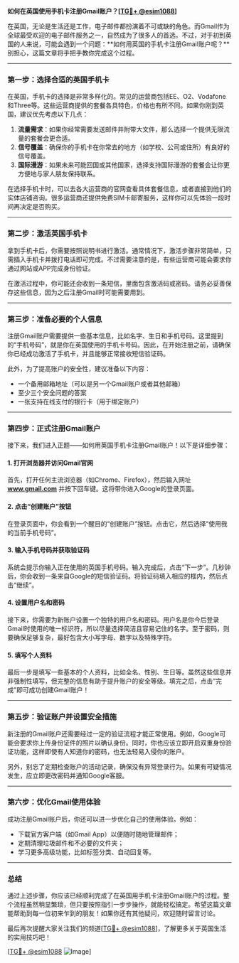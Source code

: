**如何在英国使用手机卡注册Gmail账户？[[TG💪+ @esim1088](https://t.me/s/esim1088)]**

在英国，无论是生活还是工作，电子邮件都扮演着不可或缺的角色。而Gmail作为全球最受欢迎的电子邮件服务之一，自然成为了很多人的首选。不过，对于初到英国的人来说，可能会遇到一个问题：**如何用英国的手机卡注册Gmail账户呢？**别担心，这篇文章将手把手教你完成这个过程。

---

### **第一步：选择合适的英国手机卡**

在英国，手机卡的选择是非常多样化的。常见的运营商包括EE、O2、Vodafone和Three等。这些运营商提供的套餐各具特色，价格也有所不同。如果你刚到英国，建议优先考虑以下几点：

1. **流量需求**：如果你经常需要发送邮件并附带大文件，那么选择一个提供无限流量的套餐会更合适。
2. **信号覆盖**：确保你的手机卡在你常去的地方（如学校、公司或住所）有良好的信号覆盖。
3. **国际漫游**：如果未来可能回国或其他国家，选择支持国际漫游的套餐会让你更方便地与家人朋友保持联系。

在选择手机卡时，可以去各大运营商的官网查看具体套餐信息，或者直接到他们的实体店铺咨询。很多运营商还提供免费SIM卡邮寄服务，这样你可以先体验一段时间再决定是否购买。

---

### **第二步：激活英国手机卡**

拿到手机卡后，你需要按照说明书进行激活。通常情况下，激活步骤非常简单，只需插入手机卡并拨打电话即可完成。不过需要注意的是，有些运营商可能会要求你通过网站或APP完成身份验证。

在激活过程中，你可能还会收到一条短信，里面包含激活码或密码。请务必妥善保存这些信息，因为之后注册Gmail时可能需要用到。

---

### **第三步：准备必要的个人信息**

注册Gmail账户需要提供一些基本信息，比如名字、生日和手机号码。这里提到的“手机号码”，就是你在英国使用的手机卡号码。因此，在开始注册之前，请确保你已经成功激活了手机卡，并且能够正常接收短信验证码。

此外，为了提高账户的安全性，建议准备以下内容：
- 一个备用邮箱地址（可以是另一个Gmail账户或者其他邮箱）
- 至少三个安全问题的答案
- 一张支持在线支付的银行卡（用于绑定账户）

---

### **第四步：正式注册Gmail账户**

接下来，我们进入正题——如何用英国手机卡注册Gmail账户！以下是详细步骤：

#### 1. 打开浏览器并访问Gmail官网

首先，打开任何主流浏览器（如Chrome、Firefox），然后输入网址 **www.gmail.com** 并按下回车键。这将带你进入Google的登录页面。

#### 2. 点击“创建账户”按钮

在登录页面中，你会看到一个醒目的“创建账户”按钮。点击它，然后选择“使用我的当前手机号码”。

#### 3. 输入手机号码并获取验证码

系统会提示你输入正在使用的英国手机号码。输入完成后，点击“下一步”。几秒钟后，你会收到一条来自Google的短信验证码。将验证码填入相应的框内，然后点击“继续”。

#### 4. 设置用户名和密码

接下来，你需要为新账户设置一个独特的用户名和密码。用户名是你今后登录Gmail时使用的唯一标识符，所以尽量选择简洁且容易记住的名字。至于密码，则要确保足够复杂，最好包含大小写字母、数字以及特殊字符。

#### 5. 填写个人资料

最后一步是填写一些基本的个人资料，比如全名、性别、生日等。虽然这些信息并非强制性填写，但完整的信息有助于提升账户的安全等级。填完之后，点击“完成”即可成功创建Gmail账户！

---

### **第五步：验证账户并设置安全措施**

新注册的Gmail账户还需要经过一定的验证流程才能正常使用。例如，Google可能会要求你上传身份证件的照片以确认身份。同时，你也应该立即开启双重身份验证功能，这样即使有人知道你的密码，也无法轻易入侵你的账户。

另外，别忘了定期检查账户的活动记录，确保没有异常登录行为。如果有可疑情况发生，应立即更改密码并通知Google客服。

---

### **第六步：优化Gmail使用体验**

成功注册Gmail账户后，你还可以进一步优化自己的使用体验。例如：
- 下载官方客户端（如Gmail App）以便随时随地管理邮件；
- 定期清理垃圾邮件和不必要的文件夹；
- 学习更多高级功能，比如标签分类、自动回复等。

---

### **总结**

通过上述步骤，你应该已经顺利完成了在英国用手机卡注册Gmail账户的过程。整个流程虽然稍显繁琐，但只要按照指引一步步操作，就能轻松搞定。希望这篇文章能帮助到每一位初来乍到的朋友！如果你还有其他疑问，欢迎随时留言讨论。

最后再次提醒大家关注我们的频道[[TG💪+ @esim1088](https://t.me/s/esim1088)]，了解更多关于英国生活的实用技巧吧！  

[[TG💪+ @esim1088](https://t.me/s/esim1088) ![Image](https://i.postimg.cc/4NQfJmqS/Snipaste-2025-05-13-00-14-12.png)]